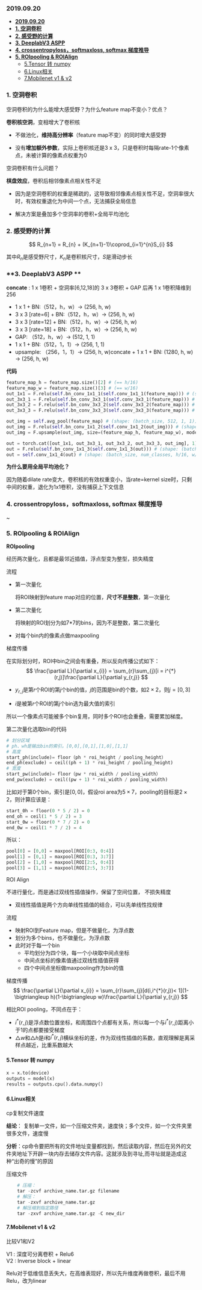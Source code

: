 ### **2019.09.20** 

- [**2019.09.20**](#20190920)
- [**1. 空洞卷积**](#1-空洞卷积)
- [**2. 感受野的计算**](#2-感受野的计算)
- [**3. DeeplabV3 ASPP**](#3-DeeplabV3-ASPP-)
- [**4. crossentropyloss，softmaxloss, softmax 梯度推导**](#4-crossentropylosssoftmaxloss-softmax-梯度推导)
- [**5. ROIpooling & ROIAlign**](#5-ROIpooling--ROIAlign)
  - [5.Tensor 转 numpy](#5Tensor-转-numpy)
  - [6.Linux相关](#6Linux相关)
  - [7.Mobilenet v1 & v2](#7Mobilenet-v1--v2)

### **1. 空洞卷积**

空洞卷积的为什么能增大感受野？为什么feature map不变小？优点？ 

**卷积核空洞**，变相增大了卷积核

- 不做池化，**维持高分辨率**（feature map不变）的同时增大感受野
  
- 没有**增加额外参数**，实际上卷积核还是3 x 3，只是卷积时每隔rate-1个像素点，未被计算的像素点权重为0

空洞卷积有什么问题？

**棋盘效应**，卷积后相邻像素点相关性不足

- 因为是空洞卷积的权重是稀疏的，这导致相邻像素点相关性不足，空洞率很大时，有效权重退化为中间一个点，无法捕获全局信息
  
- 解决方案是叠加多个空洞率的卷积+全局平均池化 

### **2. 感受野的计算**

$$
R_{n+1} = R_{n} + (K_{n+1}-1)\coprod_{i=1}^{n}S_{i}
$$

其中$R_{n}$是感受野尺寸，$K_{n}$是卷积核尺寸，$S$是滑动步长

### **3. DeeplabV3 ASPP **

**concate** : 1 x 1卷积 + 空洞率[6,12,18]的 3 x 3卷积 + GAP 后再 1 x 1卷积降维到256 

- 1 x 1 + BN:（512，h，w）-> (256, h, w)
- 3 x 3 [rate=6] + BN:（512，h，w）-> (256, h, w)
- 3 x 3 [rate=12] + BN:（512，h，w）-> (256, h, w)
- 3 x 3 [rate=18] + BN:（512，h，w）-> (256, h, w)
- GAP: （512，h，w）-> (512, 1, 1) 
- 1 x 1 + BN:（512，1，1）-> (256, 1, 1)
- upsample: （256，1，1）-> (256, h, w)concate + 1 x 1 + BN:  (1280, h, w) -> (256, h, w)

**代码**

```python
feature_map_h = feature_map.size()[2] # (== h/16)
feature_map_w = feature_map.size()[3] # (== w/16)
out_1x1 = F.relu(self.bn_conv_1x1_1(self.conv_1x1_1(feature_map))) # (shape: (batch_size, 256, h/16, w/16))
out_3x3_1 = F.relu(self.bn_conv_3x3_1(self.conv_3x3_1(feature_map))) # (shape: (batch_size, 256, h/16, w/16))
out_3x3_2 = F.relu(self.bn_conv_3x3_2(self.conv_3x3_2(feature_map))) # (shape: (batch_size, 256, h/16, w/16))
out_3x3_3 = F.relu(self.bn_conv_3x3_3(self.conv_3x3_3(feature_map))) # (shape: (batch_size, 256, h/16, w/16))

out_img = self.avg_pool(feature_map) # (shape: (batch_size, 512, 1, 1))
out_img = F.relu(self.bn_conv_1x1_2(self.conv_1x1_2(out_img))) # (shape: (batch_size, 256, 1, 1))
out_img = F.upsample(out_img, size=(feature_map_h, feature_map_w), mode="bilinear") # (shape: (batch_size, 256, h/16, w/16))

out = torch.cat([out_1x1, out_3x3_1, out_3x3_2, out_3x3_3, out_img], 1) # (shape: (batch_size, 1280, h/16, w/16))
out = F.relu(self.bn_conv_1x1_3(self.conv_1x1_3(out))) # (shape: (batch_size, 256, h/16, w/16))
out = self.conv_1x1_4(out) # (shape: (batch_size, num_classes, h/16, w/16))
```

**为什么要用全局平均池化？**

因为随着dilate rate变大，卷积核的有效权重变小，当rate=kernel size时，只剩中间的权重，退化为1x1卷积，没有捕获上下文信息

### **4. crossentropyloss，softmaxloss, softmax 梯度推导**
~

### **5. ROIpooling & ROIAlign** 

**ROIpooling**

经历两次量化，且都是最邻近插值，浮点型变为整型，损失精度

流程  
- 第一次量化

  将ROI映射到feature map对应的位置，**尺寸不是整数**，第一次量化

- 第二次量化

  将映射的ROI划分为如7*7的bins，因为不是整数，第二次量化

- 对每个bin内的像素点做maxpooling 

梯度传播  

在实际划分时，ROI中bin之间会有重叠，所以反向传播公式如下：
$$
\frac{\partial L}{\partial x_{i}} = \sum_{r}\sum_{j}[i = i^{*}(r,j)]\frac{\partial L}{\partial y_{r,j}}
$$  

- $y_{r,j}$是第$r$个ROI的第$j$个bin的值，$j$的范围是bin的个数，如$2 \times 2$，则$j=[0,3]$

- $i$是被第$r$个ROI的第$j$个bin选为最大值的索引


所以一个像素点可能被多个bin复用，同时多个ROI也会重叠，需要累加梯度。

第二次量化选取bin的代码
```python
# 划分区域
# ph、wh是输出bin的索引。[0,0],[0,1],[1,0],[1,1]
# 高度
start_ph(include)= floor（ph * roi_height / pooling_height）
end_ph(exclude) = ceil((ph + 1) * roi_height / pooling_height)
# 宽度
start_pw(include)= floor（pw * roi_width / pooling_width）
end_pw(exclude) = ceil((pw + 1) * roi_width / pooling_width)
```
比如对于第0个bin，索引是$[0,0]$，假设roi area为$5 \times 7$，pooling的目标是$2 \times 2$，则计算应该是：
```python
start_0h = floor(0 * 5 / 2) = 0
end_oh = ceil(1 * 5 / 2) = 3
start_0w = floor(0 * 7 / 2) = 0
end_0w = ceil(1 * 7 / 2) = 4
```
所以：
```python
pool[0] = [0,0] = maxpool[ROI[0:3, 0:4]]
pool[1] = [0,1] = maxpool[ROI[0:3, 3:7]]
pool[2] = [1,0] = maxpool[ROI[2:5, 0:4]]
pool[3] = [1,1] = maxpool[ROI[2:5, 3:7]]
```



ROI Align

不进行量化，而是通过双线性插值操作，保留了空间位置， 不损失精度

- 双线性插值是两个方向单线性插值的结合，可以先单线性找规律

流程
- 映射ROI到Feature map，但是不做量化，为浮点数
- 划分为多个bins，也不做量化，为浮点数
- 此时对于每一个bin
    - 平均划分为四个块，每一个小块取中间点坐标
    - 中间点坐标的像素值通过双线性插值获得
    - 四个中间点坐标做maxpooling作为bin的值

梯度传播    
$$ 
\frac{\partial L}{\partial x_{i}} = \sum_{r}\sum_{j}[d(i,i^{*}(r,j))< 1](1-\bigtriangleup h)(1-\bigtriangleup w)\frac{\partial L}{\partial y_{r,j}}
$$

相比ROI pooling，不同点在于：
- $i^{*}(r,j)$是浮点数位置坐标，和周围四个点都有关系，所以每一个与$i^{*}(r,j)$距离小于1的点都要接受梯度
- $\bigtriangleup w$和$\bigtriangleup h$是$i$和$i^{*}(r,j)$横纵坐标的差，作为双线性插值的系数，直观理解是离采样点越近，比重系数越大

#### 5.Tensor 转 numpy
```python
x = x.to(device)
outputs = model(x)
results = outputs.cpu().data.numpy()
```

#### 6.Linux相关

cp复制文件速度  

**结论**： 复制单一文件，如一个压缩文件夹，速度快；多个文件，如一个文件夹里很多文件，速度慢

**分析**：cp命令要把所有的文件地址变量都找到，然后读取内容，然后在另外的文件夹地址下开辟一块内存去储存文件内容。这就涉及到寻址,而寻址就是造成这种“出奇的慢”的原因

压缩文件
```python
    # 压缩：
    tar -zcvf archive_name.tar.gz filename
    # 解压：
    tar -zxvf archive_name.tar.gz
    # 解压缩到指定路径
    tar -zxvf archive_name.tar.gz -C new_dir
```

#### 7.Mobilenet v1 & v2

比较V1和V2  

V1 : 深度可分离卷积 + Relu6  
V2 : Inverse block + linear

Relu对于低维信息丢失大，在高维表现好，所以先升维度再做卷积，最后不用Relu，改为linear
